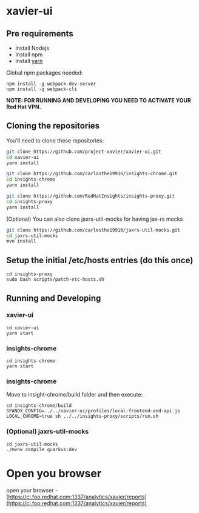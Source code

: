 # xavier-ui

## Pre requirements
- Install Nodejs
- Install npm
- Install [yarn](https://yarnpkg.com/en/docs/install)

Global npm packages needed:
```shell
npm install -g webpack-dev-server
npm install -g webpack-cli
```

**NOTE: FOR RUNNING AND DEVELOPING YOU NEED TO ACTIVATE YOUR Red Hat VPN.**

## Cloning the repositories
You'll need to clone these repositories:

``` bash
git clone https://github.com/project-xavier/xavier-ui.git
cd xavier-ui
yarn install

git clone https://github.com/carlosthe19916/insights-chrome.git
cd insights-chrome
yarn install

git clone https://github.com/RedHatInsights/insights-proxy.git
cd insights-proxy
yarn install
```

(Optional) You can also clone jaxrs-util-mocks for having jax-rs mocks
``` bash
git clone https://github.com/carlosthe19916/jaxrs-util-mocks.git
cd jaxrs-util-mocks
mvn install
```

## Setup the initial /etc/hosts entries (do this once)

```
cd insights-proxy
sudo bash scripts/patch-etc-hosts.sh
```

## Running and Developing

### xavier-ui
```shell
cd xavier-ui
yarn start
```

### insights-chrome

```shell
cd insights-chrome
yarn start
```

### insights-chrome
Move to insight-chrome/build folder and then execute:
```shell
cd insights-chrome/build
SPANDX_CONFIG=../../xavier-ui/profiles/local-frontend-and-api.js LOCAL_CHROME=true sh ../../insights-proxy/scripts/run.sh
```

### (Optional) jaxrs-util-mocks
```shell
cd jaxrs-util-mocks
./mvnw compile quarkus:dev
```

# Open you browser
open your browser - [https://ci.foo.redhat.com:1337/analytics/xavier/reports](https://ci.foo.redhat.com:1337/analytics/xavier/reports)

